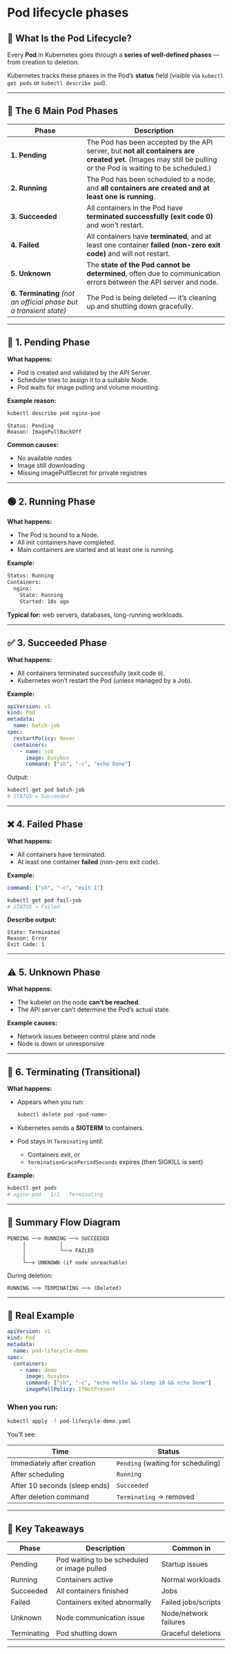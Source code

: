 # Pod lifecycle phases

## 🧠 What Is the Pod Lifecycle?

Every **Pod** in Kubernetes goes through a **series of well-defined phases** — from creation to deletion.

Kubernetes tracks these phases in the Pod’s **status** field (visible via `kubectl get pods` or `kubectl describe pod`).

---

## 🚀 The 6 Main Pod Phases

| Phase                                                              | Description                                                                                                                                                   |
| ------------------------------------------------------------------ | ------------------------------------------------------------------------------------------------------------------------------------------------------------- |
| **1. Pending**                                                     | The Pod has been accepted by the API server, but **not all containers are created yet**. (Images may still be pulling or the Pod is waiting to be scheduled.) |
| **2. Running**                                                     | The Pod has been scheduled to a node, and **all containers are created and at least one is running**.                                                         |
| **3. Succeeded**                                                   | All containers in the Pod have **terminated successfully (exit code 0)** and won’t restart.                                                                   |
| **4. Failed**                                                      | All containers have **terminated**, and at least one container **failed (non-zero exit code)** and will not restart.                                          |
| **5. Unknown**                                                     | The **state of the Pod cannot be determined**, often due to communication errors between the API server and node.                                             |
| **6. Terminating** *(not an official phase but a transient state)* | The Pod is being deleted — it’s cleaning up and shutting down gracefully.                                                                                     |

---

## 🔄 1. **Pending Phase**

**What happens:**

* Pod is created and validated by the API Server.
* Scheduler tries to assign it to a suitable Node.
* Pod waits for image pulling and volume mounting.

**Example reason:**

```bash
kubectl describe pod nginx-pod
```

```
Status: Pending
Reason: ImagePullBackOff
```

**Common causes:**

* No available nodes
* Image still downloading
* Missing imagePullSecret for private registries

---

## 🟢 2. **Running Phase**

**What happens:**

* The Pod is bound to a Node.
* All init containers have completed.
* Main containers are started and at least one is running.

**Example:**

```bash
Status: Running
Containers:
  nginx:
    State: Running
    Started: 10s ago
```

**Typical for:** web servers, databases, long-running workloads.

---

## ✅ 3. **Succeeded Phase**

**What happens:**

* All containers terminated successfully (exit code `0`).
* Kubernetes won’t restart the Pod (unless managed by a Job).

**Example:**

```yaml
apiVersion: v1
kind: Pod
metadata:
  name: batch-job
spec:
  restartPolicy: Never
  containers:
    - name: job
      image: busybox
      command: ["sh", "-c", "echo Done"]
```

Output:

```bash
kubectl get pod batch-job
# STATUS = Succeeded
```

---

## ❌ 4. **Failed Phase**

**What happens:**

* All containers have terminated.
* At least one container **failed** (non-zero exit code).

**Example:**

```yaml
command: ["sh", "-c", "exit 1"]
```

```bash
kubectl get pod fail-job
# STATUS = Failed
```

**Describe output:**

```
State: Terminated
Reason: Error
Exit Code: 1
```

---

## ⚠️ 5. **Unknown Phase**

**What happens:**

* The kubelet on the node **can’t be reached**.
* The API server can’t determine the Pod’s actual state.

**Example causes:**

* Network issues between control plane and node
* Node is down or unresponsive

---

## 🧹 6. **Terminating (Transitional)**

**What happens:**

* Appears when you run:

  ```bash
  kubectl delete pod <pod-name>
  ```
* Kubernetes sends a **SIGTERM** to containers.
* Pod stays in `Terminating` until:

  * Containers exit, or
  * `terminationGracePeriodSeconds` expires (then SIGKILL is sent)

**Example:**

```bash
kubectl get pods
# nginx-pod   1/1   Terminating
```

---

## 🔁 Summary Flow Diagram

```
PENDING ──> RUNNING ──> SUCCEEDED
     │           │
     │           └──> FAILED
     │
     └──> UNKNOWN (if node unreachable)
```

During deletion:

```
RUNNING ──> TERMINATING ──> (Deleted)
```

---

## 🧩 Real Example

```yaml
apiVersion: v1
kind: Pod
metadata:
  name: pod-lifecycle-demo
spec:
  containers:
    - name: demo
      image: busybox
      command: ["sh", "-c", "echo Hello && sleep 10 && echo Done"]
      imagePullPolicy: IfNotPresent
```

### When you run:

```bash
kubectl apply -f pod-lifecycle-demo.yaml
```

You’ll see:

| Time                          | Status                             |
| ----------------------------- | ---------------------------------- |
| Immediately after creation    | `Pending` (waiting for scheduling) |
| After scheduling              | `Running`                          |
| After 10 seconds (sleep ends) | `Succeeded`                        |
| After deletion command        | `Terminating` → removed            |

---

## 🏁 Key Takeaways

| Phase       | Description                                 | Common in             |
| ----------- | ------------------------------------------- | --------------------- |
| Pending     | Pod waiting to be scheduled or image pulled | Startup issues        |
| Running     | Containers active                           | Normal workloads      |
| Succeeded   | All containers finished                     | Jobs                  |
| Failed      | Containers exited abnormally                | Failed jobs/scripts   |
| Unknown     | Node communication issue                    | Node/network failures |
| Terminating | Pod shutting down                           | Graceful deletions    |

---
